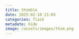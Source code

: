 ```yaml
---
title: thimble
date: 2025-02-10 21:03
categories: flash
metadate: hide
image: /assets/images/thim.png
---
```

